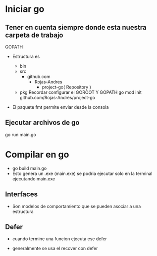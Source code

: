 #  Iniciar go

## Tener en cuenta siempre donde esta nuestra carpeta de trabajo

GOPATH 

- Estructura es
    - bin
    - src
        - github.com
            - Rojas-Andres
                - project-go( Repository )
    - pkg
Recordar configurar el GOROOT Y GOPATH 
go mod init github.com/Rojas-Andres/project-go

- El paquete fmt permite enviar desde la consola

## Ejecutar archivos de go

go run main.go


# Compilar en go

- go build main.go
- Esto genera un .exe (main.exe) se podria ejecutar solo en la terminal ejecutando main.exe

## Interfaces
- Son modelos de comportamiento que se pueden asociar a una estructura


## Defer

- cuando termine una funcion ejecuta ese defer


- generalmente se usa el recover con defer